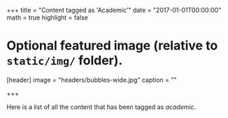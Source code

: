 +++
title = "Content tagged as 'Academic'"
date = "2017-01-01T00:00:00"
math = true
highlight = false

# Optional featured image (relative to `static/img/` folder).
[header]
image = "headers/bubbles-wide.jpg"
caption = ""

+++

Here is a list of all the content that has been tagged as *academic*.
